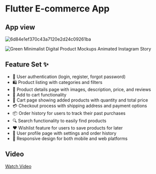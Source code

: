 # Flutter E-commerce App
## App view
![6d84e1ef370c43a7120e2d24c09261ba](https://github.com/kareemabdeen/E-commerce-application/assets/118139061/9e3ec953-f92c-4460-be02-3fd033462663)
    

![Green Minimalist Digital Product Mockups Animated Instagram Story](https://github.com/kareemabdeen/E-commerce-application/assets/118139061/0c99de6d-a328-4eaa-8870-b0cca3aec59d)

## Feature Set ✨
- 🔐 User authentication (login, register, forgot password)
- 🛍️ Product listing with categories and filters
- 📝 Product details page with images, description, price, and reviews
- 🛒 Add to cart functionality
- 🛒 Cart page showing added products with quantity and total price
- 💳 Checkout process with shipping address and payment options
- 📦 Order history for users to track their past purchases
- 🔍 Search functionality to easily find products
- ❤️ Wishlist feature for users to save products for later
- 👤 User profile page with settings and order history
- 📱 Responsive design for both mobile and web platforms

## Video 
[Watch Video](https://github.com/kareemabdeen/E-commerce-application/assets/118139061/d47272c8-abc9-4a9a-afb1-bb64fd6a7440)
